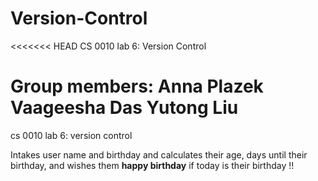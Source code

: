 # Version-Control
<<<<<<< HEAD
CS 0010 lab 6: Version Control

Group members:
Anna Plazek
Vaageesha Das
Yutong Liu
=======
cs 0010 lab 6: version control

Intakes user name and birthday and calculates their age,
days until their birthday, and wishes them **happy birthday** if 
today is their birthday !!

